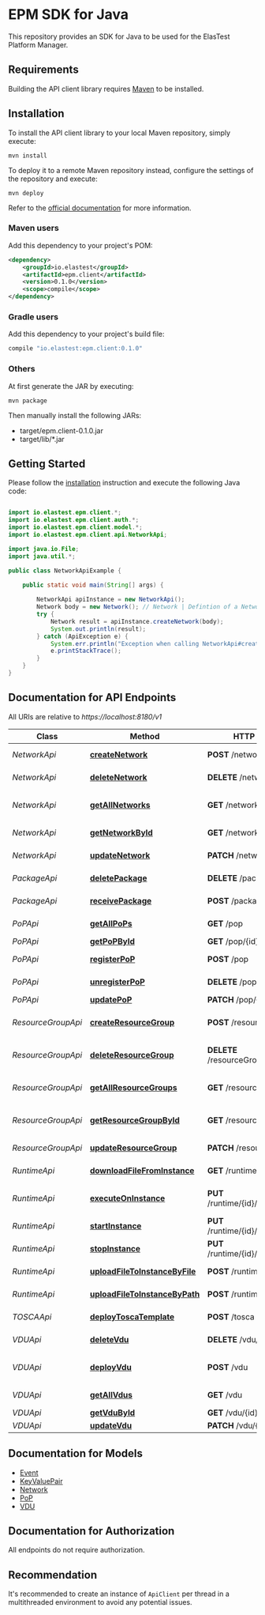 # EPM SDK for Java

This repository provides an SDK for Java to be used for the ElasTest Platform Manager.

## Requirements

Building the API client library requires [Maven](https://maven.apache.org/) to be installed.

## Installation

To install the API client library to your local Maven repository, simply execute:

```shell
mvn install
```

To deploy it to a remote Maven repository instead, configure the settings of the repository and execute:

```shell
mvn deploy
```

Refer to the [official documentation](https://maven.apache.org/plugins/maven-deploy-plugin/usage.html) for more information.

### Maven users

Add this dependency to your project's POM:

```xml
<dependency>
    <groupId>io.elastest</groupId>
    <artifactId>epm.client</artifactId>
    <version>0.1.0</version>
    <scope>compile</scope>
</dependency>
```

### Gradle users

Add this dependency to your project's build file:

```groovy
compile "io.elastest:epm.client:0.1.0"
```

### Others

At first generate the JAR by executing:

    mvn package

Then manually install the following JARs:

* target/epm.client-0.1.0.jar
* target/lib/*.jar

## Getting Started

Please follow the [installation](#installation) instruction and execute the following Java code:

```java

import io.elastest.epm.client.*;
import io.elastest.epm.client.auth.*;
import io.elastest.epm.client.model.*;
import io.elastest.epm.client.api.NetworkApi;

import java.io.File;
import java.util.*;

public class NetworkApiExample {

    public static void main(String[] args) {
        
        NetworkApi apiInstance = new NetworkApi();
        Network body = new Network(); // Network | Defintion of a Network which has to be created on a certain PoP
        try {
            Network result = apiInstance.createNetwork(body);
            System.out.println(result);
        } catch (ApiException e) {
            System.err.println("Exception when calling NetworkApi#createNetworkUsingPOST");
            e.printStackTrace();
        }
    }
}

```

## Documentation for API Endpoints

All URIs are relative to *https://localhost:8180/v1*

Class | Method | HTTP request | Description
------------ | ------------- | ------------- | -------------
*NetworkApi* | [**createNetwork**](NetworkApi.md#createNetwork) | **POST** /network | Creates a new network.
*NetworkApi* | [**deleteNetwork**](NetworkApi.md#deleteNetwork) | **DELETE** /network/{id} | Deletes a network.
*NetworkApi* | [**getAllNetworks**](NetworkApi.md#getAllNetworks) | **GET** /network | Returns all existing networks.
*NetworkApi* | [**getNetworkById**](NetworkApi.md#getNetworkById) | **GET** /network/{id} | Returns a network.
*NetworkApi* | [**updateNetwork**](NetworkApi.md#updateNetwork) | **PATCH** /network/{id} | Updates a Network.
*PackageApi* | [**deletePackage**](PackageApi.md#deletePackage) | **DELETE** /packages/{id} | Deletes a package.
*PackageApi* | [**receivePackage**](PackageApi.md#receivePackage) | **POST** /packages | Receives a package.
*PoPApi* | [**getAllPoPs**](PoPApi.md#getAllPoPs) | **GET** /pop | Returns all PoPs.
*PoPApi* | [**getPoPById**](PoPApi.md#getPoPById) | **GET** /pop/{id} | Returns a PoP.
*PoPApi* | [**registerPoP**](PoPApi.md#registerPoP) | **POST** /pop | Registers a new PoP
*PoPApi* | [**unregisterPoP**](PoPApi.md#unregisterPoP) | **DELETE** /pop/{id} | Unregisters a PoP.
*PoPApi* | [**updatePoP**](PoPApi.md#updatePoP) | **PATCH** /pop/{id} | Updates a PoP.
*ResourceGroupApi* | [**createResourceGroup**](ResourceGroupApi.md#createResourceGroup) | **POST** /resourceGroup | Creates a new Resource Group.
*ResourceGroupApi* | [**deleteResourceGroup**](ResourceGroupApi.md#deleteResourceGroup) | **DELETE** /resourceGroup/{id} | Deletes a Resource Group.
*ResourceGroupApi* | [**getAllResourceGroups**](ResourceGroupApi.md#getAllResourceGroups) | **GET** /resourceGroup | Returns all Resource Groups.
*ResourceGroupApi* | [**getResourceGroupById**](ResourceGroupApi.md#getResourceGroupById) | **GET** /resourceGroup/{id} | Returns a Resource Group.
*ResourceGroupApi* | [**updateResourceGroup**](ResourceGroupApi.md#updateResourceGroup) | **PATCH** /resourceGroup/{id} | Updates a ResourceGroup.
*RuntimeApi* | [**downloadFileFromInstance**](RuntimeApi.md#downloadFileFromInstance) | **GET** /runtime/{id}/file | Downloads a file from a VDU.
*RuntimeApi* | [**executeOnInstance**](RuntimeApi.md#executeOnInstance) | **PUT** /runtime/{id}/action/execute | Executes given command on the given VDU.
*RuntimeApi* | [**startInstance**](RuntimeApi.md#startInstance) | **PUT** /runtime/{id}/action/start | Starts the given VDU.
*RuntimeApi* | [**stopInstance**](RuntimeApi.md#stopInstance) | **PUT** /runtime/{id}/action/stop | Stops the given VDU.
*RuntimeApi* | [**uploadFileToInstanceByFile**](RuntimeApi.md#uploadFileToInstanceByFile) | **POST** /runtime/{id}/file | Uploads a file to a VDU.
*RuntimeApi* | [**uploadFileToInstanceByPath**](RuntimeApi.md#uploadFileToInstanceByPath) | **POST** /runtime/{id}/path | Uploads a file to a VDU.
*TOSCAApi* | [**deployToscaTemplate**](TOSCAApi.md#deployToscaTemplate) | **POST** /tosca | Deploys a Tosca template.
*VDUApi* | [**deleteVdu**](VDUApi.md#deleteVdu) | **DELETE** /vdu/{id} | Terminates a VDU.
*VDUApi* | [**deployVdu**](VDUApi.md#deployVdu) | **POST** /vdu | Allocates resources in the target cloud.
*VDUApi* | [**getAllVdus**](VDUApi.md#getAllVdus) | **GET** /vdu | Returns all VDUs.
*VDUApi* | [**getVduById**](VDUApi.md#getVduById) | **GET** /vdu/{id} | Returns a VDU.
*VDUApi* | [**updateVdu**](VDUApi.md#updateVdu) | **PATCH** /vdu/{id} | Updates a VDU.


## Documentation for Models

 - [Event](Event.md)
 - [KeyValuePair](KeyValuePair.md)
 - [Network](Network.md)
 - [PoP](PoP.md)
 - [VDU](VDU.md)


## Documentation for Authorization

All endpoints do not require authorization.

## Recommendation

It's recommended to create an instance of `ApiClient` per thread in a multithreaded environment to avoid any potential issues.
